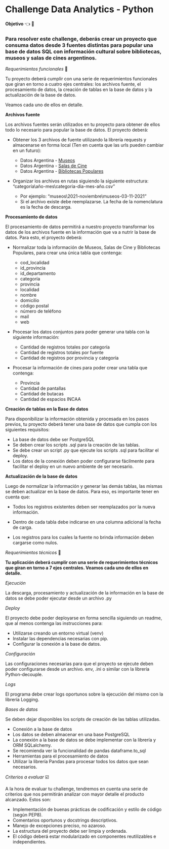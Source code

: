 # Challenge Data Analytics - Python

**Objetivo**
👈
🏁

### Para resolver este challenge, deberás crear un proyecto que consuma datos desde 3 fuentes distintas para popular una base de datos SQL con información cultural sobre bibliotecas, museos y salas de cines argentinos.

*Requerimientos funcionales*
🔎

Tu proyecto deberá cumplir con una serie de requerimientos funcionales que giran en torno a cuatro ejes centrales: los archivos fuente, el procesamiento de datos, la
creación de tablas en la base de datos y la actualización de la base de datos.

Veamos cada uno de ellos en detalle.

**Archivos fuente**<br>

Los archivos fuentes serán utilizados en tu proyecto para obtener de ellos todo lo
necesario para popular la base de datos. El proyecto deberá:
  - Obtener los 3 archivos de fuente utilizando la librería requests y almacenarse en forma local (Ten en cuenta que las urls pueden cambiar en un futuro):
    - Datos Argentina - [Museos](https://datos.gob.ar/dataset/cultura-mapa-cultural-espacios-culturales/archivo/cultura_4207def0-2ff7-41d5-9095-d42ae8207a5d)
    - Datos Argentina - [Salas de Cine](https://datos.gob.ar/dataset/cultura-mapa-cultural-espacios-culturales/archivo/cultura_392ce1a8-ef11-4776-b280-6f1c7fae16ae)
    - Datos Argentina - [Bibliotecas Populares](https://datos.gob.ar/dataset/cultura-mapa-cultural-espacios-culturales/archivo/cultura_01c6c048-dbeb-44e0-8efa-6944f73715d7)

  - Organizar los archivos en rutas siguiendo la siguiente estructura: “categoría\año-mes\categoria-dia-mes-año.csv”  
    - Por ejemplo: “museos\2021-noviembre\museos-03-11-2021”
    - Si el archivo existe debe reemplazarse. La fecha de la nomenclatura es la fecha de descarga.

**Procesamiento de datos**<br>

El procesamiento de datos permitirá a nuestro proyecto transformar los datos de los
archivos fuente en la información que va a nutrir la base de datos. Para esto, el proyecto deberá:  

  - Normalizar toda la información de Museos, Salas de Cine y Bibliotecas Populares, para crear una única tabla que contenga:

    - cod_localidad
    - id_provincia
    - id_departamento
    - categoría
    - provincia
    - localidad
    - nombre
    - domicilio
    - código postal
    - número de teléfono
    - mail
    - web

- Procesar los datos conjuntos para poder generar una tabla con la siguiente información:
  - Cantidad de registros totales por categoría
  - Cantidad de registros totales por fuente
  - Cantidad de registros por provincia y categoría

- Procesar la información de cines para poder crear una tabla que contenga:
  - Provincia
  - Cantidad de pantallas
  - Cantidad de butacas
  - Cantidad de espacios INCAA

**Creación de tablas en la Base de datos**

Para disponibilizar la información obtenida y procesada en los pasos previos, tu proyecto deberá tener una base de datos que cumpla con los siguientes requisitos:
  - La base de datos debe ser PostgreSQL
  - Se deben crear los scripts .sql para la creación de las tablas.
  - Se debe crear un script .py que ejecute los scripts .sql para facilitar el deploy.
  - Los datos de la conexión deben poder configurarse fácilmente para facilitar el deploy en un nuevo ambiente de ser necesario.<br>

**Actualización de la base de datos**<br>

Luego de normalizar la información y generar las demás tablas, las mismas se deben actualizar en la base de datos. Para eso, es importante tener en cuenta que:
  - Todos los registros existentes deben ser reemplazados por la nueva información.
  - Dentro de cada tabla debe indicarse en una columna adicional la fecha de carga.

  - Los registros para los cuales la fuente no brinda información deben cargarse como nulos.

*Requerimientos técnicos*
🔧

**Tu aplicación deberá cumplir con una serie de requerimientos técnicos que giran en torno a 7 ejes centrales. Veamos cada uno de ellos en detalle.**

*Ejecución*

La descarga, procesamiento y actualización de la información en la base de datos se debe poder ejecutar desde un archivo .py<br>

*Deploy*

El proyecto debe poder deployarse en forma sencilla siguiendo un readme, que al menos contenga las instrucciones para:

- Utilizarse creando un entorno virtual (venv)
- Instalar las dependencias necesarias con pip.
- Configurar la conexión a la base de datos.

*Configuración*

Las configuraciones necesarias para que el proyecto se ejecute deben poder configurarse desde un archivo. env, .ini o similar con la librería Python-decouple.

*Logs*

El programa debe crear logs oportunos sobre la ejecución del mismo con la librería Logging.

*Bases de datos*

Se deben dejar disponibles los scripts de creación de las tablas utilizadas.
- Conexión a la base de datos
- Los datos se deben almacenar en una base PostgreSQL
- La conexión a la base de datos se debe implementar con la librería y ORM SQLalchemy.
- Se recomienda ver la funcionalidad de pandas dataframe.to_sql
- Herramientas para el procesamiento de datos
- Utilizar la librería Pandas para procesar todos los datos que sean necesarios.

*Criterios a evaluar*
☑️

A la hora de evaluar tu challenge, tendremos en cuenta una serie de criterios que nos permitirán analizar con mayor detalle el producto alcanzado. Estos son:

- Implementación de buenas prácticas de codificación y estilo de código (según PEP8).
- Comentarios oportunos y docstrings descriptivos.
- Manejo de excepciones preciso, no azaroso.
- La estructura del proyecto debe ser limpia y ordenada.
- El código deberá estar modularizado en componentes reutilizables e independientes.